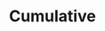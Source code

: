 ---
layout: cumulative
title: Cumulative
ch: cumulative
verbs: yes
conjverbs: yes
nouns: yes
pronouns: yes
adjectives: yes
adverbs: yes
prepositions: yes
conjunctions: yes
interjections: yes
composites: yes
prepphrases: yes
phrases: yes
---